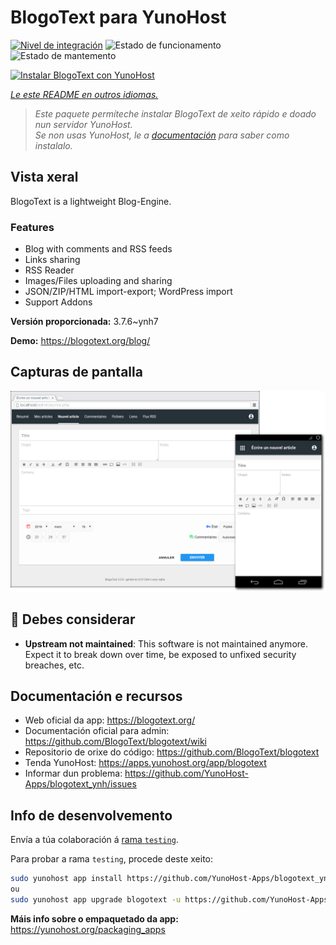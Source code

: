 <!--
NOTA: Este README foi creado automáticamente por <https://github.com/YunoHost/apps/tree/master/tools/readme_generator>
NON debe editarse manualmente.
-->

# BlogoText para YunoHost

[![Nivel de integración](https://apps.yunohost.org/badge/integration/blogotext)](https://ci-apps.yunohost.org/ci/apps/blogotext/)
![Estado de funcionamento](https://apps.yunohost.org/badge/state/blogotext)
![Estado de mantemento](https://apps.yunohost.org/badge/maintained/blogotext)

[![Instalar BlogoText con YunoHost](https://install-app.yunohost.org/install-with-yunohost.svg)](https://install-app.yunohost.org/?app=blogotext)

*[Le este README en outros idiomas.](./ALL_README.md)*

> *Este paquete permíteche instalar BlogoText de xeito rápido e doado nun servidor YunoHost.*  
> *Se non usas YunoHost, le a [documentación](https://yunohost.org/install) para saber como instalalo.*

## Vista xeral

BlogoText is a lightweight Blog-Engine.

### Features

- Blog with comments and RSS feeds
- Links sharing
- RSS Reader
- Images/Files uploading and sharing
- JSON/ZIP/HTML import-export; WordPress import
- Support Addons


**Versión proporcionada:** 3.7.6~ynh7

**Demo:** <https://blogotext.org/blog/>

## Capturas de pantalla

![Captura de pantalla de BlogoText](./doc/screenshots/preview.png)

## :red_circle: Debes considerar

- **Upstream not maintained**: This software is not maintained anymore. Expect it to break down over time, be exposed to unfixed security breaches, etc.

## Documentación e recursos

- Web oficial da app: <https://blogotext.org/>
- Documentación oficial para admin: <https://github.com/BlogoText/blogotext/wiki>
- Repositorio de orixe do código: <https://github.com/BlogoText/blogotext>
- Tenda YunoHost: <https://apps.yunohost.org/app/blogotext>
- Informar dun problema: <https://github.com/YunoHost-Apps/blogotext_ynh/issues>

## Info de desenvolvemento

Envía a túa colaboración á [rama `testing`](https://github.com/YunoHost-Apps/blogotext_ynh/tree/testing).

Para probar a rama `testing`, procede deste xeito:

```bash
sudo yunohost app install https://github.com/YunoHost-Apps/blogotext_ynh/tree/testing --debug
ou
sudo yunohost app upgrade blogotext -u https://github.com/YunoHost-Apps/blogotext_ynh/tree/testing --debug
```

**Máis info sobre o empaquetado da app:** <https://yunohost.org/packaging_apps>
